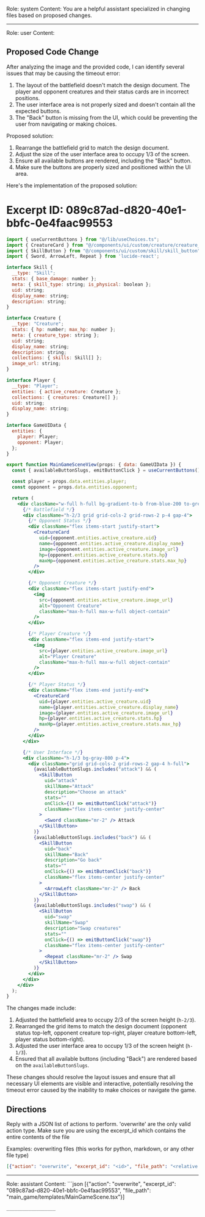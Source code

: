 Role: system
Content: You are a helpful assistant specialized in changing files based on proposed changes.
__________________
Role: user
Content: 
## Proposed Code Change
After analyzing the image and the provided code, I can identify several issues that may be causing the timeout error:

1. The layout of the battlefield doesn't match the design document. The player and opponent creatures and their status cards are in incorrect positions.
2. The user interface area is not properly sized and doesn't contain all the expected buttons.
3. The "Back" button is missing from the UI, which could be preventing the user from navigating or making choices.

Proposed solution:

1. Rearrange the battlefield grid to match the design document.
2. Adjust the size of the user interface area to occupy 1/3 of the screen.
3. Ensure all available buttons are rendered, including the "Back" button.
4. Make sure the buttons are properly sized and positioned within the UI area.

Here's the implementation of the proposed solution:

# Excerpt ID: 089c87ad-d820-40e1-bbfc-0e4faac99553
```jsx main_game/templates/MainGameScene.tsx
import { useCurrentButtons } from "@/lib/useChoices.ts";
import { CreatureCard } from "@/components/ui/custom/creature/creature_card";
import { SkillButton } from "@/components/ui/custom/skill/skill_button";
import { Sword, ArrowLeft, Repeat } from 'lucide-react';

interface Skill {
  __type: "Skill";
  stats: { base_damage: number };
  meta: { skill_type: string; is_physical: boolean };
  uid: string;
  display_name: string;
  description: string;
}

interface Creature {
  __type: "Creature";
  stats: { hp: number; max_hp: number };
  meta: { creature_type: string };
  uid: string;
  display_name: string;
  description: string;
  collections: { skills: Skill[] };
  image_url: string;
}

interface Player {
  __type: "Player";
  entities: { active_creature: Creature };
  collections: { creatures: Creature[] };
  uid: string;
  display_name: string;
}

interface GameUIData {
  entities: {
    player: Player;
    opponent: Player;
  };
}

export function MainGameSceneView(props: { data: GameUIData }) {
  const { availableButtonSlugs, emitButtonClick } = useCurrentButtons();

  const player = props.data.entities.player;
  const opponent = props.data.entities.opponent;

  return (
    <div className="w-full h-full bg-gradient-to-b from-blue-200 to-green-200 flex flex-col">
      {/* Battlefield */}
      <div className="h-2/3 grid grid-cols-2 grid-rows-2 p-4 gap-4">
        {/* Opponent Status */}
        <div className="flex items-start justify-start">
          <CreatureCard
            uid={opponent.entities.active_creature.uid}
            name={opponent.entities.active_creature.display_name}
            image={opponent.entities.active_creature.image_url}
            hp={opponent.entities.active_creature.stats.hp}
            maxHp={opponent.entities.active_creature.stats.max_hp}
          />
        </div>

        {/* Opponent Creature */}
        <div className="flex items-start justify-end">
          <img
            src={opponent.entities.active_creature.image_url}
            alt="Opponent Creature"
            className="max-h-full max-w-full object-contain"
          />
        </div>

        {/* Player Creature */}
        <div className="flex items-end justify-start">
          <img
            src={player.entities.active_creature.image_url}
            alt="Player Creature"
            className="max-h-full max-w-full object-contain"
          />
        </div>

        {/* Player Status */}
        <div className="flex items-end justify-end">
          <CreatureCard
            uid={player.entities.active_creature.uid}
            name={player.entities.active_creature.display_name}
            image={player.entities.active_creature.image_url}
            hp={player.entities.active_creature.stats.hp}
            maxHp={player.entities.active_creature.stats.max_hp}
          />
        </div>
      </div>

      {/* User Interface */}
      <div className="h-1/3 bg-gray-800 p-4">
        <div className="grid grid-cols-2 grid-rows-2 gap-4 h-full">
          {availableButtonSlugs.includes("attack") && (
            <SkillButton
              uid="attack"
              skillName="Attack"
              description="Choose an attack"
              stats=""
              onClick={() => emitButtonClick("attack")}
              className="flex items-center justify-center"
            >
              <Sword className="mr-2" /> Attack
            </SkillButton>
          )}
          {availableButtonSlugs.includes("back") && (
            <SkillButton
              uid="back"
              skillName="Back"
              description="Go back"
              stats=""
              onClick={() => emitButtonClick("back")}
              className="flex items-center justify-center"
            >
              <ArrowLeft className="mr-2" /> Back
            </SkillButton>
          )}
          {availableButtonSlugs.includes("swap") && (
            <SkillButton
              uid="swap"
              skillName="Swap"
              description="Swap creatures"
              stats=""
              onClick={() => emitButtonClick("swap")}
              className="flex items-center justify-center"
            >
              <Repeat className="mr-2" /> Swap
            </SkillButton>
          )}
        </div>
      </div>
    </div>
  );
}
```

The changes made include:

1. Adjusted the battlefield area to occupy 2/3 of the screen height (`h-2/3`).
2. Rearranged the grid items to match the design document (opponent status top-left, opponent creature top-right, player creature bottom-left, player status bottom-right).
3. Adjusted the user interface area to occupy 1/3 of the screen height (`h-1/3`).
4. Ensured that all available buttons (including "Back") are rendered based on the `availableButtonSlugs`.

These changes should resolve the layout issues and ensure that all necessary UI elements are visible and interactive, potentially resolving the timeout error caused by the inability to make choices or navigate the game.

## Directions
Reply with a JSON list of actions to perform. 'overwrite' are the only valid action type. 
Make sure you are using the excerpt_id which contains the entire contents of the file

Examples:
overwriting files (this works for python, markdown, or any other file type)
```json output_example1
[{"action": "overwrite", "excerpt_id": "<id>", "file_path": "<relative file path>"}]
```

__________________
Role: assistant
Content: ```json
[{"action": "overwrite", "excerpt_id": "089c87ad-d820-40e1-bbfc-0e4faac99553", "file_path": "main_game/templates/MainGameScene.tsx"}]
```
__________________
